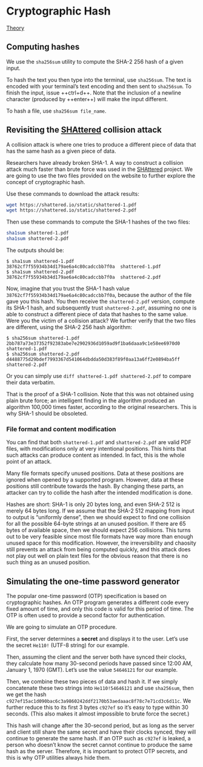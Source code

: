 # Cryptographic Hash

[Theory](../../theory/cryptographic-hash.md)

## Computing hashes

We use the `sha256sum` utility to compute the SHA-2 256 hash of a given input.

To hash the text you then type into the terminal, use `sha256sum`. The text is encoded with your terminal’s text encoding and then sent to `sha256sum`. To finish the input, issue ++ctrl+d++. Note that the inclusion of a newline character (produced by ++enter++) will make the input different.

To hash a file, use `sha256sum file_name`.

## Revisiting the [SHAttered](https://shattered.io) collision attack

A collision attack is where one tries to produce a different piece of data that has the same hash as a given piece of data.

Researchers have already broken SHA-1. A way to construct a collision attack much faster than brute force was used in the [SHAttered](https://shattered.io) project. We are going to use the two files provided on the website to further explore the concept of cryptographic hash.

Use these commands to download the attack results:

``` sh
wget https://shattered.io/static/shattered-1.pdf
wget https://shattered.io/static/shattered-2.pdf
```

Then use these commands to compute the SHA-1 hashes of the two files:

``` sh
sha1sum shattered-1.pdf
sha1sum shattered-2.pdf
```

The outputs should be:

```
$ sha1sum shattered-1.pdf
38762cf7f55934b34d179ae6a4c80cadccbb7f0a  shattered-1.pdf
$ sha1sum shattered-2.pdf
38762cf7f55934b34d179ae6a4c80cadccbb7f0a  shattered-2.pdf
```

Now, imagine that you trust the SHA-1 hash value `38762cf7f55934b34d179ae6a4c80cadccbb7f0a`, because the author of the file gave you this hash. You then receive the `shattered-2.pdf` version, compute its SHA-1 hash, and subsequently trust `shattered-2.pdf`, assuming no one is able to construct a different piece of data that hashes to the same value. Were you the victim of a collision attack? We further verify that the two files are different, using the SHA-2 256 hash algorithm:

```
$ sha256sum shattered-1.pdf
2bb787a73e37352f92383abe7e2902936d1059ad9f1ba6daaa9c1e58ee6970d0  shattered-1.pdf
$ sha256sum shattered-2.pdf
d4488775d29bdef7993367d541064dbdda50d383f89f0aa13a6ff2e0894ba5ff  shattered-2.pdf
```

Or you can simply use `diff shattered-1.pdf shattered-2.pdf` to compare their data verbatim.

That is the proof of a SHA-1 collision. Note that this was not obtained using plain brute force; an intelligent finding in the algorithm produced an algorithm 100,000 times faster, according to the original researchers. This is why SHA-1 should be obsoleted.

### File format and content modification

You can find that both `shattered-1.pdf` and `shattered-2.pdf` are valid PDF files, with modifications only at very intentional positions. This hints that such attacks can produce content as intended. In fact, this is the whole point of an attack.

Many file formats specify unused positions. Data at these positions are ignored when opened by a supported program. However, data at these positions still contribute towards the hash. By changing these parts, an attacker can try to collide the hash after the intended modification is done.

Hashes are short: SHA-1 is only 20 bytes long, and even SHA-2 512 is merely 64 bytes long. If we assume that the SHA-2 512 mapping from input to output is “uniformly dense”, then we should expect to find one collision for all the possible 64-byte strings at an unused position. If there are 65 bytes of available space, then we should expect 256 collisions. This turns out to be very feasible since most file formats have way more than enough unused space for this modification. However, the irreversibility and chaosity still prevents an attack from being computed quickly, and this attack does not play out well on plain text files for the obvious reason that there is no such thing as an unused position.

## Simulating the one-time password generator

The popular one-time password (OTP) specification is based on cryptographic hashes. An OTP program generates a different code every fixed amount of time, and only this code is valid for this period of time. The OTP is often used to provide a second factor for authentication.

We are going to simulate an OTP procedure.

First, the server determines a **secret** and displays it to the user. Let’s use the secret `He110!` (UTF-8 string) for our example.

Then, assuming the client and the server both have synced their clocks, they calculate how many 30-second periods have passed since 12:00 AM, January 1, 1970 (GMT). Let’s use the value `54646121` for our example.

Then, we combine these two pieces of data and hash it. If we simply concatenate these two strings into `He110!54646121` and use `sha256sum`, then we get the hash `c927ef15ac1d090bac6c3a9860242ddf2170b53aedaaac8f78c7e71cd3c6d11c`. We further reduce this to its first 3 bytes `c927ef` so it’s easy to type within 30 seconds. (This also makes it almost impossible to brute force the secret.)

This hash will change after the 30-second period, but as long as the server and client still share the same secret and have their clocks synced, they will continue to generate the same hash. If an OTP such as `c927ef` is leaked, a person who doesn’t know the secret cannot continue to produce the same hash as the server. Therefore, it is important to protect OTP secrets, and this is why OTP utilities always hide them.
